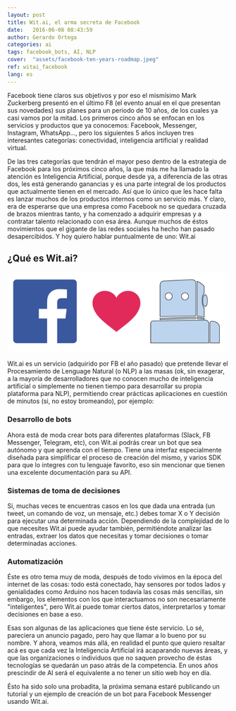 ```yaml
---
layout: post
title: Wit.ai, el arma secreta de Facebook
date:   2016-06-08 08:43:59
author: Gerardo Ortega
categories: ai
tags: facebook_bots, AI, NLP
cover:  "assets/facebook-ten-years-roadmap.jpeg"
ref: witai_facebook
lang: es
---
```


Facebook tiene claros sus objetivos y por eso el mismísimo Mark Zuckerberg presentó en el último F8 (el evento anual en el que presentan sus novedades) sus planes para un periodo de 10 años, de los cuales ya casi vamos por la mitad. Los primeros cinco años se enfocan en los servicios y productos que ya conocemos: Facebook, Messenger, Instagram, WhatsApp..., pero los siguientes 5 años incluyen tres interesantes categorías: conectividad, inteligencia artificial y realidad virtual.

De las tres categorías que tendrán el mayor peso dentro de la estrategia de Facebook para los próximos cinco años, la que más me ha llamado la atención es Inteligencia Artificial, porque desde ya, a diferencia de las otras dos, les está generando ganancias y es una parte integral de los productos que actualmente tienen en el mercado. Así que lo único que les hace falta es lanzar muchos de los productos internos como un servicio más. Y claro, era de esperarse que una empresa como Facebook no se quedara cruzada de brazos mientras tanto, y ha comenzado a adquirir empresas y a contratar talento relacionado con esa área. Aunque muchos de éstos movimientos que el gigante de las redes sociales ha hecho han pasado desapercibidos. Y hoy quiero hablar puntualmente de uno: Wit.ai

## ¿Qué es Wit.ai?

![wit-ai-fb](/assets/wit_ai_fb.png "Wit.ai y Facebook")

Wit.ai es un servicio (adquirido por FB el año pasado) que pretende llevar el Procesamiento de Lenguage Natural (o NLP) a las masas (ok, sin exagerar, a la mayoría de desarrolladores que no conocen mucho de inteligencia artificial o simplemente no tienen tiempo para desarrollar su propia plataforma para NLP), permitiendo crear prácticas aplicaciones en cuestión de minutos (si, no estoy bromeando), por ejemplo:

### Desarrollo de bots 

Ahora está de moda crear bots para diferentes plataformas (Slack, FB Messenger, Telegram, etc), con Wit.ai podrás crear un bot que sea autónomo y que aprenda con el tiempo. Tiene una interfaz especialmente diseñada para simplificar el proceso de creación del mismo, y varios SDK para que lo integres con tu lenguaje favorito, eso sin mencionar que tienen una excelente documentación para su API.

### Sistemas de toma de decisiones 

Si, muchas veces te encuentras casos en los que dada una entrada (un tweet, un comando de voz, un mensaje, etc.) debes tomar X o Y decisión para ejecutar una determinada acción. Dependiendo de la complejidad de lo que necesites Wit.ai puede ayudar también, permitiéndote analizar las entradas, extraer los datos que necesitas y tomar decisiones o tomar determinadas acciones.

### Automatización 

Éste es otro tema muy de moda, después de todo vivimos en la época del internet de las cosas: todo está conectado, hay sensores por todos lados y genialidades como Arduino nos hacen todavía las cosas más sencillas, sin embargo, los elementos con los que interactuamos no son necesariamente "inteligentes", pero Wit.ai puede tomar ciertos datos, interpretarlos y tomar decisiones en base a eso.

Esas son algunas de las aplicaciones que tiene éste servicio. Lo sé, pareciera un anuncio pagado, pero hay que llamar a lo bueno por su nombre. Y ahora, veamos más allá, en realidad el punto que quiero resaltar acá es que cada vez la Inteligencia Artificial irá acaparando nuevas áreas, y que las organizaciones o individuos que no saquen provecho de éstas tecnologías se quedarán un paso atrás de la competencia. En unos años prescindir de AI será el equivalente a no tener un sitio web hoy en día.

Ésto ha sido solo una probadita, la próxima semana estaré publicando un tutorial y un ejemplo de creación de un bot para Facebook Messenger usando Wit.ai.
